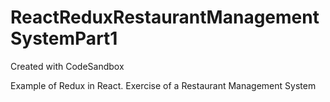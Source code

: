 # ReactReduxRestaurantManagementSystemPart1
Created with CodeSandbox

Example of Redux in React.
Exercise of a Restaurant Management System
